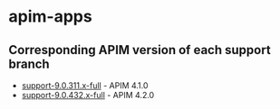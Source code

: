 # apim-apps

## Corresponding APIM version of each support branch

- [support-9.0.311.x-full](https://github.com/wso2-support/apim-apps/tree/support-9.0.311.x-full) - APIM 4.1.0
- [support-9.0.432.x-full](https://github.com/wso2-support/apim-apps/tree/support-9.0.432.x-full) - APIM 4.2.0